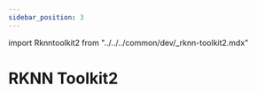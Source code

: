 ```yaml
---
sidebar_position: 3
---
```


import Rknntoolkit2 from "../../../common/dev/\_rknn-toolkit2.mdx"

# RKNN Toolkit2

<Rknntoolkit2 />
